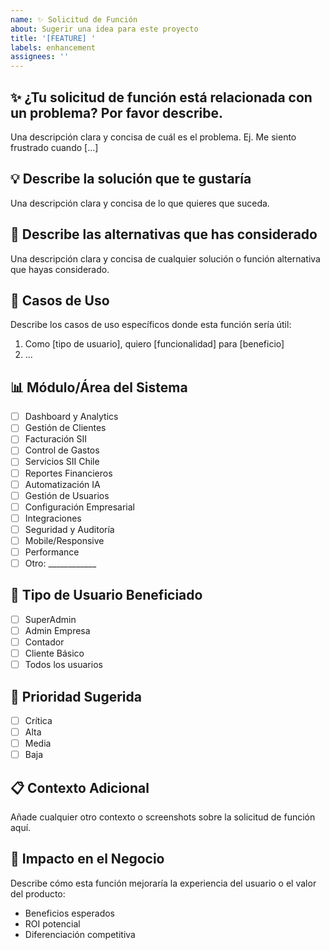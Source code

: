 ```yaml
---
name: ✨ Solicitud de Función
about: Sugerir una idea para este proyecto
title: '[FEATURE] '
labels: enhancement
assignees: ''
---
```


## ✨ ¿Tu solicitud de función está relacionada con un problema? Por favor describe.

Una descripción clara y concisa de cuál es el problema. Ej. Me siento frustrado cuando [...]

## 💡 Describe la solución que te gustaría

Una descripción clara y concisa de lo que quieres que suceda.

## 🔄 Describe las alternativas que has considerado

Una descripción clara y concisa de cualquier solución o función alternativa que hayas considerado.

## 🎯 Casos de Uso

Describe los casos de uso específicos donde esta función sería útil:
1. Como [tipo de usuario], quiero [funcionalidad] para [beneficio]
2. ...

## 📊 Módulo/Área del Sistema

- [ ] Dashboard y Analytics
- [ ] Gestión de Clientes
- [ ] Facturación SII
- [ ] Control de Gastos
- [ ] Servicios SII Chile
- [ ] Reportes Financieros
- [ ] Automatización IA
- [ ] Gestión de Usuarios
- [ ] Configuración Empresarial
- [ ] Integraciones
- [ ] Seguridad y Auditoría
- [ ] Mobile/Responsive
- [ ] Performance
- [ ] Otro: ____________

## 👥 Tipo de Usuario Beneficiado

- [ ] SuperAdmin
- [ ] Admin Empresa
- [ ] Contador
- [ ] Cliente Básico
- [ ] Todos los usuarios

## 🚀 Prioridad Sugerida

- [ ] Crítica
- [ ] Alta
- [ ] Media
- [ ] Baja

## 📋 Contexto Adicional

Añade cualquier otro contexto o screenshots sobre la solicitud de función aquí.

## 💼 Impacto en el Negocio

Describe cómo esta función mejoraría la experiencia del usuario o el valor del producto:
- Beneficios esperados
- ROI potencial
- Diferenciación competitiva
